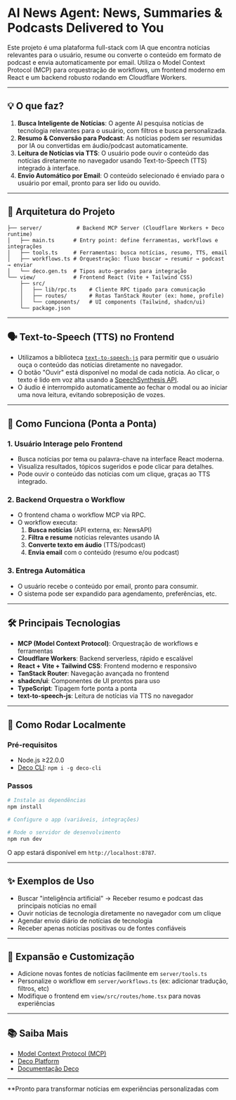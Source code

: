 # AI News Agent: News, Summaries & Podcasts Delivered to You

Este projeto é uma plataforma full-stack com IA que encontra notícias relevantes
para o usuário, resume ou converte o conteúdo em formato de podcast e envia
automaticamente por email. Utiliza o Model Context Protocol (MCP) para
orquestração de workflows, um frontend moderno em React e um backend robusto
rodando em Cloudflare Workers.

---

## 💡 O que faz?

1. **Busca Inteligente de Notícias**: O agente AI pesquisa notícias de
   tecnologia relevantes para o usuário, com filtros e busca personalizada.
2. **Resumo & Conversão para Podcast**: As notícias podem ser resumidas por IA
   ou convertidas em áudio/podcast automaticamente.
3. **Leitura de Notícias via TTS**: O usuário pode ouvir o conteúdo das notícias
   diretamente no navegador usando Text-to-Speech (TTS) integrado à interface.
4. **Envio Automático por Email**: O conteúdo selecionado é enviado para o
   usuário por email, pronto para ser lido ou ouvido.

---

## 🧩 Arquitetura do Projeto

```
├── server/           # Backend MCP Server (Cloudflare Workers + Deco runtime)
│   ├── main.ts      # Entry point: define ferramentas, workflows e integrações
│   ├── tools.ts     # Ferramentas: busca notícias, resumo, TTS, email
│   ├── workflows.ts # Orquestração: fluxo buscar → resumir → podcast → enviar
│   └── deco.gen.ts  # Tipos auto-gerados para integração
└── view/            # Frontend React (Vite + Tailwind CSS)
    ├── src/
    │   ├── lib/rpc.ts    # Cliente RPC tipado para comunicação
    │   ├── routes/       # Rotas TanStack Router (ex: home, profile)
    │   └── components/   # UI components (Tailwind, shadcn/ui)
    └── package.json
```

---

## 🗣️ Text-to-Speech (TTS) no Frontend

- Utilizamos a biblioteca
  [`text-to-speech-js`](https://www.npmjs.com/package/text-to-speech-js) para
  permitir que o usuário ouça o conteúdo das notícias diretamente no navegador.
- O botão "Ouvir" está disponível no modal de cada notícia. Ao clicar, o texto é
  lido em voz alta usando a
  [SpeechSynthesis API](https://developer.mozilla.org/pt-BR/docs/Web/API/SpeechSynthesis).
- O áudio é interrompido automaticamente ao fechar o modal ou ao iniciar uma
  nova leitura, evitando sobreposição de vozes.

---

## 🚦 Como Funciona (Ponta a Ponta)

### 1. Usuário Interage pelo Frontend

- Busca notícias por tema ou palavra-chave na interface React moderna.
- Visualiza resultados, tópicos sugeridos e pode clicar para detalhes.
- Pode ouvir o conteúdo das notícias com um clique, graças ao TTS integrado.

### 2. Backend Orquestra o Workflow

- O frontend chama o workflow MCP via RPC.
- O workflow executa:
  1. **Busca notícias** (API externa, ex: NewsAPI)
  2. **Filtra e resume** notícias relevantes usando IA
  3. **Converte texto em áudio** (TTS/podcast)
  4. **Envia email** com o conteúdo (resumo e/ou podcast)

### 3. Entrega Automática

- O usuário recebe o conteúdo por email, pronto para consumir.
- O sistema pode ser expandido para agendamento, preferências, etc.

---

## 🛠️ Principais Tecnologias

- **MCP (Model Context Protocol)**: Orquestração de workflows e ferramentas
- **Cloudflare Workers**: Backend serverless, rápido e escalável
- **React + Vite + Tailwind CSS**: Frontend moderno e responsivo
- **TanStack Router**: Navegação avançada no frontend
- **shadcn/ui**: Componentes de UI prontos para uso
- **TypeScript**: Tipagem forte ponta a ponta
- **text-to-speech-js**: Leitura de notícias via TTS no navegador

---

## 🚀 Como Rodar Localmente

### Pré-requisitos

- Node.js ≥22.0.0
- [Deco CLI](https://deco.chat): `npm i -g deco-cli`

### Passos

```bash
# Instale as dependências
npm install

# Configure o app (variáveis, integrações)

# Rode o servidor de desenvolvimento
npm run dev
```

O app estará disponível em `http://localhost:8787`.

---

## ✨ Exemplos de Uso

- Buscar "inteligência artificial" → Receber resumo e podcast das principais
  notícias no email
- Ouvir notícias de tecnologia diretamente no navegador com um clique
- Agendar envio diário de notícias de tecnologia
- Receber apenas notícias positivas ou de fontes confiáveis

---

## 📖 Expansão e Customização

- Adicione novas fontes de notícias facilmente em `server/tools.ts`
- Personalize o workflow em `server/workflows.ts` (ex: adicionar tradução,
  filtros, etc)
- Modifique o frontend em `view/src/routes/home.tsx` para novas experiências

---

## 📚 Saiba Mais

- [Model Context Protocol (MCP)](https://spec.modelcontextprotocol.io/)
- [Deco Platform](https://deco.chat/about)
- [Documentação Deco](https://docs.deco.page)

---

**Pronto para transformar notícias em experiências personalizadas com
